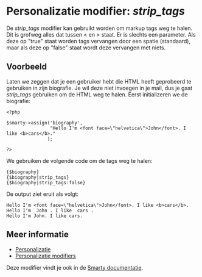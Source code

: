 # Personalizatie modifier: *strip_tags*

De *strip_tags* modifier kan gebruikt worden om markup tags weg te halen. 
Dit is grofweg alles dat tussen \< en > staat. Er is slechts een parameter. 
Als deze op "true" staat worden tags vervangen door een spatie (standaard), 
maar als deze op "false" staat wordt deze vervangen met niets.

## Voorbeeld

Laten we zeggen dat je een gebruiker hebt die HTML heeft geprobeerd te 
gebruiken in zijn biografie. Je wil deze niet invoegen in je mail, dus 
je gaat *strip_tags* gebruiken om de HTML weg te halen. Eerst initializeren 
we de biografie:

    <?php

    $smarty->assign('biography',
                    "Hello I'm <font face=\"helvetica\">John</font>. I like <b>cars</b>."
                   );

    ?>
    
We gebruiken de volgende code om de tags weg te halen:

    {$biography}
    {$biography|strip_tags}
    {$biography|strip_tags:false}

De output ziet eruit als volgt:

    Hello I'm <font face=\"helvetica\">John</font>. I like <b>cars</b>.
    Hello I'm  John . I like  cars .
    Hello I'm John. I like cars.


## Meer informatie

* [Personalizatie](./personalization)
* [Personalizatie modifiers](./personalization-modifiers)

Deze modifier vindt je ook in de [Smarty documentatie](http://www.smarty.net/docs/en/language.modifier.strip.tags.tpl).
